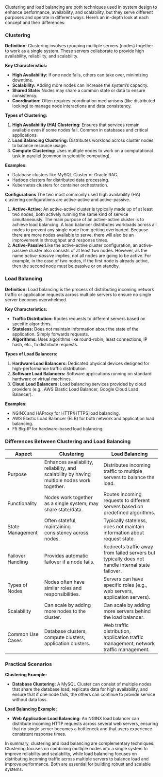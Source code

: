 Clustering and load balancing are both techniques used in system design to enhance performance, availability, and scalability, but they serve different purposes and operate in different ways. Here’s an in-depth look at each concept and their differences:

### Clustering

**Definition:** Clustering involves grouping multiple servers (nodes) together to work as a single system. These servers collaborate to provide high availability, reliability, and scalability.

**Key Characteristics:**

- **High Availability:** If one node fails, others can take over, minimizing downtime.
- **Scalability:** Adding more nodes can increase the system’s capacity.
- **Shared State:** Nodes may share a common state or data to ensure consistency.
- **Coordination:** Often requires coordination mechanisms (like distributed locking) to manage node interactions and data consistency.

**Types of Clustering:**

1. **High Availability (HA) Clustering:** Ensures that services remain available even if some nodes fail. Common in databases and critical applications.
2. **Load Balancing Clustering:** Distributes workload across cluster nodes to balance resource usage.
3. **Compute Clustering:** Uses multiple nodes to work on a computational task in parallel (common in scientific computing).

**Examples:**

- Database clusters like MySQL Cluster or Oracle RAC.
- Hadoop clusters for distributed data processing.
- Kubernetes clusters for container orchestration.

**Configurations**
The two most commonly used high availability (HA) clustering configurations are active-active and active-passive.
1. **Active-Active**: An active-active cluster is typically made up of at least two nodes, both actively running the same kind of service simultaneously. The main purpose of an active-active cluster is to achieve load balancing. A load balancer distributes workloads across all nodes to prevent any single node from getting overloaded. Because there are more nodes available to serve, there will also be an improvement in throughput and response times.
2. **Active-Passive**:Like the active-active cluster configuration, an active-passive cluster also consists of at least two nodes. However, as the name _active-passive_ implies, not all nodes are going to be active. For example, in the case of two nodes, if the first node is already active, then the second node must be passive or on standby.

### Load Balancing

**Definition:** Load balancing is the process of distributing incoming network traffic or application requests across multiple servers to ensure no single server becomes overwhelmed.

**Key Characteristics:**

- **Traffic Distribution:** Routes requests to different servers based on specific algorithms.
- **Stateless:** Does not maintain information about the state of the application. Simply forwards requests.
- **Algorithms:** Uses algorithms like round-robin, least connections, IP hash, etc., to distribute requests.

**Types of Load Balancers:**

1. **Hardware Load Balancers:** Dedicated physical devices designed for high-performance traffic distribution.
2. **Software Load Balancers:** Software applications running on standard hardware or virtual machines.
3. **Cloud Load Balancers:** Load balancing services provided by cloud providers (e.g., AWS Elastic Load Balancer, Google Cloud Load Balancer).

**Examples:**

- NGINX and HAProxy for HTTP/HTTPS load balancing.
- AWS Elastic Load Balancer (ELB) for both network and application load balancing.
- F5 Big-IP for hardware-based load balancing.

### Differences Between Clustering and Load Balancing

|Aspect|Clustering|Load Balancing|
|---|---|---|
|Purpose|Enhances availability, reliability, and scalability by having multiple nodes work together.|Distributes incoming traffic to multiple servers to balance the load.|
|Functionality|Nodes work together as a single system; may share state/data.|Routes incoming requests to different servers based on predefined algorithms.|
|State Management|Often stateful, maintaining consistency across nodes.|Typically stateless, does not maintain information about request state.|
|Failover Handling|Provides automatic failover if a node fails.|Redirects traffic away from failed servers but typically does not handle internal state failover.|
|Types of Nodes|Nodes often have similar roles and responsibilities.|Servers can have specific roles (e.g., web servers, application servers).|
|Scalability|Can scale by adding more nodes to the cluster.|Can scale by adding more servers behind the load balancer.|
|Common Use Cases|Database clusters, compute clusters, application clusters.|Web traffic distribution, application traffic management, network traffic management.|

### Practical Scenarios

**Clustering Example:**

- **Database Clustering:** A MySQL Cluster can consist of multiple nodes that share the database load, replicate data for high availability, and ensure that if one node fails, the others can continue to provide service without data loss.

**Load Balancing Example:**

- **Web Application Load Balancing:** An NGINX load balancer can distribute incoming HTTP requests across several web servers, ensuring that no single server becomes a bottleneck and that users experience consistent response times.

In summary, clustering and load balancing are complementary techniques. Clustering focuses on combining multiple nodes into a single system to improve reliability and scalability, while load balancing focuses on distributing incoming traffic across multiple servers to balance load and improve performance. Both are essential for building robust and scalable systems.